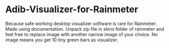 # Adib-Visualizer-for-Rainmeter
Because safe working desktop visualizer software is rare for Rainmeter. Made using documentation.
Unpack zip file in skins folder of rainmeter and feel free to replace image with another narrow image of your choice.
No image means you get 10 tiny green bars as visualizer.
